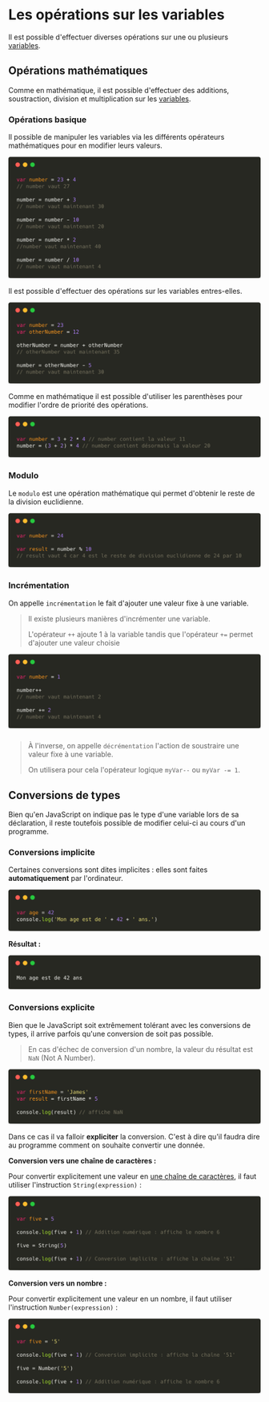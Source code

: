 # Les opérations sur les variables

Il est possible d'effectuer diverses opérations sur une ou plusieurs [variables](./Les_Variables.md).

## Opérations mathématiques

Comme en mathématique, il est possible d'effectuer des additions, soustraction, division et multiplication sur les [variables](./Les_Variables.md).

### Opérations basique

Il possible de manipuler les variables via les différents opérateurs mathématiques pour en modifier leurs valeurs.

![Basic Operations](../../ressources/basics/operations/basics.png)

Il est possible d'effectuer des opérations sur les variables entres-elles.

![Variable Operations](../../ressources/basics/operations/basics_2.png)

Comme en mathématique il est possible d'utiliser les parenthèses pour modifier l'ordre de priorité des opérations.

![Parentheses](../../ressources/basics/operations/parentheses.png)

### Modulo

Le `modulo` est une opération mathématique qui permet d'obtenir le reste de la division euclidienne.

![Modulo](../../ressources/basics/operations/modulo.png)

### Incrémentation

On appelle `incrémentation` le fait d'ajouter une valeur fixe à une variable.
> Il existe plusieurs manières d'incrémenter une variable.
> 
> L'opérateur `++` ajoute 1 à la variable tandis que l'opérateur `+=` permet d'ajouter une valeur choisie

![Incrementation](../../ressources/basics/operations/incrementation.png)

###

> À l'inverse, on appelle `décrémentation` l'action de soustraire une valeur fixe à une variable.
> 
> On utilisera pour cela l'opérateur logique `myVar--` ou `myVar -= 1`.

## Conversions de types

Bien qu'en JavaScript on indique pas le type d'une variable lors de sa déclaration, il reste toutefois possible de modifier celui-ci au cours d'un programme.

### Conversions implicite

Certaines conversions sont dites implicites : elles sont faites **automatiquement** par l'ordinateur.

![Implicite conversion](../../ressources/basics/operations/implicit.png)

**Résultat :**

![Implicite conversion result](../../ressources/basics/operations/implicit_result.png)

### Conversions explicite

Bien que le JavaScript soit extrêmement tolérant avec les conversions de types, il arrive parfois qu'une conversion de soit pas possible.

>En cas d'échec de conversion d'un nombre, la valeur du résultat est `NaN` (Not A Number).

![NaN](../../ressources/basics//operations/nan.png)

Dans ce cas il va falloir **expliciter** la conversion. C'est à dire qu'il faudra dire au programme comment on souhaite convertir une donnée.

**Conversion vers une chaîne de caractères :**

Pour convertir explicitement une valeur en [une chaîne de caractères](./Les_chaines_de_characteres.md), il faut utiliser l'instruction `String(expression)` :

![NaN](../../ressources/basics//operations/string_convert.png)

**Conversion vers un nombre :**

Pour convertir explicitement une valeur en un nombre, il faut utiliser l'instruction `Number(expression)` :

![NaN](../../ressources/basics//operations/number_convert.png)
